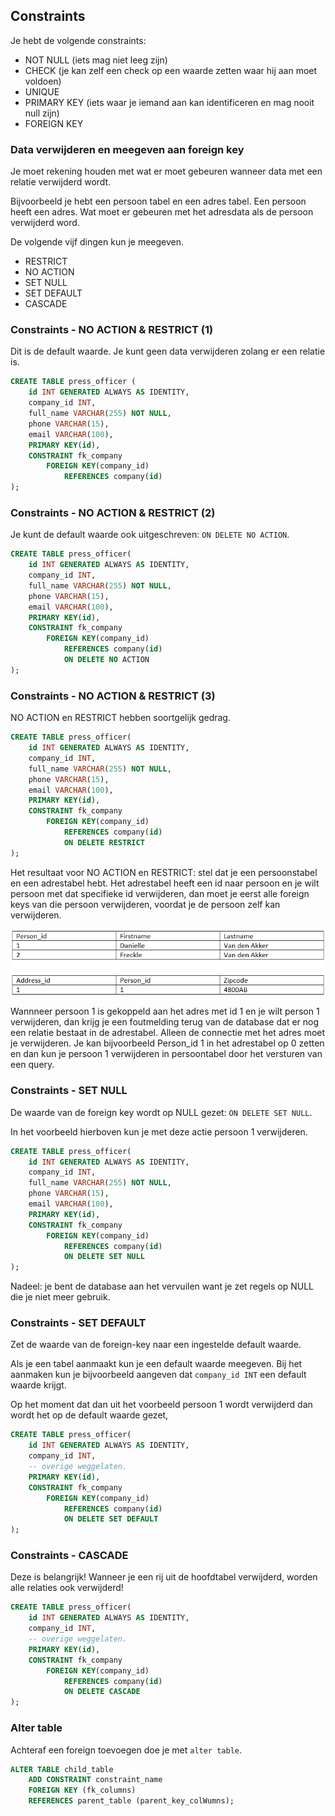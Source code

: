 ## Constraints

Je hebt de volgende constraints:

- NOT NULL (iets mag niet leeg zijn)
- CHECK (je kan zelf een check op een waarde zetten waar hij aan moet voldoen)
- UNIQUE
- PRIMARY KEY (iets waar je iemand aan kan identificeren en mag nooit null zijn)
- FOREIGN KEY

### Data verwijderen en meegeven aan foreign key

Je moet rekening houden met wat er moet gebeuren wanneer data met een relatie verwijderd wordt.

Bijvoorbeeld je hebt een persoon tabel en een adres tabel. Een persoon heeft een adres. Wat moet er gebeuren met het adresdata als de persoon verwijderd word.

De volgende vijf dingen kun je meegeven.

- RESTRICT
- NO ACTION
- SET NULL
- SET DEFAULT
- CASCADE

### Constraints - NO ACTION & RESTRICT (1)

Dit is de default waarde. Je kunt geen data verwijderen zolang er een relatie is.

```sql
CREATE TABLE press_officer (
    id INT GENERATED ALWAYS AS IDENTITY,
    company_id INT,
    full_name VARCHAR(255) NOT NULL,
    phone VARCHAR(15),
    email VARCHAR(100),
    PRIMARY KEY(id),
    CONSTRAINT fk_company
        FOREIGN KEY(company_id)
            REFERENCES company(id)
);
```

### Constraints - NO ACTION & RESTRICT (2)

Je kunt de default waarde ook uitgeschreven: `ON DELETE NO ACTION`.

```sql
CREATE TABLE press_officer(
    id INT GENERATED ALWAYS AS IDENTITY,
    company_id INT,
    full_name VARCHAR(255) NOT NULL,
    phone VARCHAR(15),
    email VARCHAR(100),
    PRIMARY KEY(id),
    CONSTRAINT fk_company
        FOREIGN KEY(company_id)
            REFERENCES company(id)
            ON DELETE NO ACTION
);
```

### Constraints - NO ACTION & RESTRICT (3)

NO ACTION en RESTRICT hebben soortgelijk gedrag.

```sql
CREATE TABLE press_officer(
    id INT GENERATED ALWAYS AS IDENTITY,
    company_id INT,
    full_name VARCHAR(255) NOT NULL,
    phone VARCHAR(15),
    email VARCHAR(100),
    PRIMARY KEY(id),
    CONSTRAINT fk_company
        FOREIGN KEY(company_id)
            REFERENCES company(id)
            ON DELETE RESTRICT
);
```

Het resultaat voor NO ACTION en RESTRICT: stel dat je een persoonstabel en een adrestabel hebt. Het adrestabel heeft een id naar persoon en je wilt persoon met dat specifieke id verwijderen, dan moet je eerst alle foreign keys van die persoon verwijderen, voordat je de persoon zelf kan verwijderen.

![img_25.png](pictures/img_25.png)

Wannneer persoon 1 is gekoppeld aan het adres met id 1 en je wilt person 1 verwijderen, dan krijg je een foutmelding terug van de database dat er nog een relatie bestaat in de adrestabel. Alleen de connectie met het adres moet je verwijderen. Je kan bijvoorbeeld Person_id 1 in het adrestabel op 0 zetten en dan kun je persoon 1 verwijderen in persoontabel door het versturen van een query.

### Constraints - SET NULL

De waarde van de foreign key wordt op NULL gezet: `ON DELETE SET NULL`.

In het voorbeeld hierboven kun je met deze actie persoon 1 verwijderen.

```sql
CREATE TABLE press_officer(
    id INT GENERATED ALWAYS AS IDENTITY,
    company_id INT,
    full_name VARCHAR(255) NOT NULL,
    phone VARCHAR(15),
    email VARCHAR(100),
    PRIMARY KEY(id),
    CONSTRAINT fk_company
        FOREIGN KEY(company_id)
            REFERENCES company(id)
            ON DELETE SET NULL
);
```

Nadeel: je bent de database aan het vervuilen want je zet regels op NULL die je niet meer gebruik.

### Constraints - SET DEFAULT

Zet de waarde van de foreign-key naar een ingestelde default waarde.

Als je een tabel aanmaakt kun je een default waarde meegeven. Bij het aanmaken kun je bijvoorbeeld aangeven dat `company_id INT` een default waarde krijgt.

Op het moment dat dan uit het voorbeeld persoon 1 wordt verwijderd dan wordt het op de default waarde gezet,

```sql
CREATE TABLE press_officer(
    id INT GENERATED ALWAYS AS IDENTITY,
    company_id INT,
    -- overige weggelaten.
    PRIMARY KEY(id),
    CONSTRAINT fk_company
        FOREIGN KEY(company_id)
            REFERENCES company(id)
            ON DELETE SET DEFAULT
);
```

### Constraints - CASCADE

Deze is belangrijk! Wanneer je een rij uit de hoofdtabel verwijderd, worden alle relaties ook verwijderd!

```sql
CREATE TABLE press_officer(
    id INT GENERATED ALWAYS AS IDENTITY,
    company_id INT,
    -- overige weggelaten.
    PRIMARY KEY(id),
    CONSTRAINT fk_company
        FOREIGN KEY(company_id)
            REFERENCES company(id)
            ON DELETE CASCADE
);
```

### Alter table

Achteraf een foreign toevoegen doe je met `alter table`.

```sql
ALTER TABLE child_table
    ADD CONSTRAINT constraint_name
    FOREIGN KEY (fk_columns)
    REFERENCES parent_table (parent_key_colWumns);
```